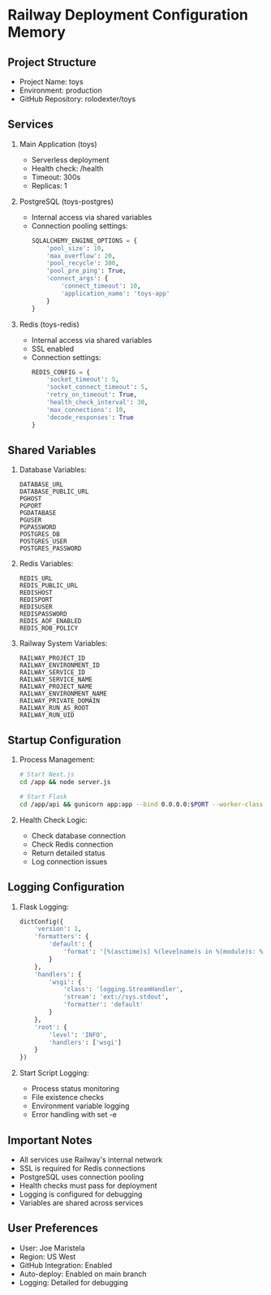 # Railway Deployment Configuration Memory

## Project Structure
- Project Name: toys
- Environment: production
- GitHub Repository: rolodexter/toys

## Services
1. Main Application (toys)
   - Serverless deployment
   - Health check: /health
   - Timeout: 300s
   - Replicas: 1

2. PostgreSQL (toys-postgres)
   - Internal access via shared variables
   - Connection pooling settings:
     ```python
     SQLALCHEMY_ENGINE_OPTIONS = {
         'pool_size': 10,
         'max_overflow': 20,
         'pool_recycle': 300,
         'pool_pre_ping': True,
         'connect_args': {
             'connect_timeout': 10,
             'application_name': 'toys-app'
         }
     }
     ```

3. Redis (toys-redis)
   - Internal access via shared variables
   - SSL enabled
   - Connection settings:
     ```python
     REDIS_CONFIG = {
         'socket_timeout': 5,
         'socket_connect_timeout': 5,
         'retry_on_timeout': True,
         'health_check_interval': 30,
         'max_connections': 10,
         'decode_responses': True
     }
     ```

## Shared Variables
1. Database Variables:
   ```
   DATABASE_URL
   DATABASE_PUBLIC_URL
   PGHOST
   PGPORT
   PGDATABASE
   PGUSER
   PGPASSWORD
   POSTGRES_DB
   POSTGRES_USER
   POSTGRES_PASSWORD
   ```

2. Redis Variables:
   ```
   REDIS_URL
   REDIS_PUBLIC_URL
   REDISHOST
   REDISPORT
   REDISUSER
   REDISPASSWORD
   REDIS_AOF_ENABLED
   REDIS_RDB_POLICY
   ```

3. Railway System Variables:
   ```
   RAILWAY_PROJECT_ID
   RAILWAY_ENVIRONMENT_ID
   RAILWAY_SERVICE_ID
   RAILWAY_SERVICE_NAME
   RAILWAY_PROJECT_NAME
   RAILWAY_ENVIRONMENT_NAME
   RAILWAY_PRIVATE_DOMAIN
   RAILWAY_RUN_AS_ROOT
   RAILWAY_RUN_UID
   ```

## Startup Configuration
1. Process Management:
   ```bash
   # Start Next.js
   cd /app && node server.js

   # Start Flask
   cd /app/api && gunicorn app:app --bind 0.0.0.0:$PORT --worker-class gevent
   ```

2. Health Check Logic:
   - Check database connection
   - Check Redis connection
   - Return detailed status
   - Log connection issues

## Logging Configuration
1. Flask Logging:
   ```python
   dictConfig({
       'version': 1,
       'formatters': {
           'default': {
               'format': '[%(asctime)s] %(levelname)s in %(module)s: %(message)s',
           }
       },
       'handlers': {
           'wsgi': {
               'class': 'logging.StreamHandler',
               'stream': 'ext://sys.stdout',
               'formatter': 'default'
           }
       },
       'root': {
           'level': 'INFO',
           'handlers': ['wsgi']
       }
   })
   ```

2. Start Script Logging:
   - Process status monitoring
   - File existence checks
   - Environment variable logging
   - Error handling with set -e

## Important Notes
- All services use Railway's internal network
- SSL is required for Redis connections
- PostgreSQL uses connection pooling
- Health checks must pass for deployment
- Logging is configured for debugging
- Variables are shared across services

## User Preferences
- User: Joe Maristela
- Region: US West
- GitHub Integration: Enabled
- Auto-deploy: Enabled on main branch
- Logging: Detailed for debugging
